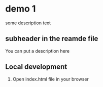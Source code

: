 # demo 1

some description text

## subheader in the reamde file

You can put a description here

## Local development

1. Open index.html file in your browser
